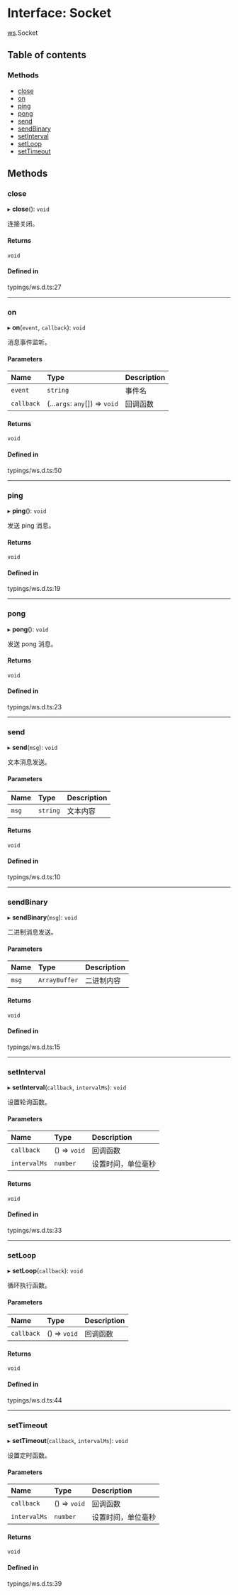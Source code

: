# Interface: Socket

[ws](../modules/ws.md).Socket

## Table of contents

### Methods

- [close](#close)
- [on](#on)
- [ping](#ping)
- [pong](#pong)
- [send](#send)
- [sendBinary](#sendbinary)
- [setInterval](#setinterval)
- [setLoop](#setloop)
- [setTimeout](#settimeout)

## Methods

<span id="close"></span>

### close

▸ **close**(): `void`

连接关闭。

#### Returns

`void`

#### Defined in

typings/ws.d.ts:27

___

<span id="on"></span>

### on

▸ **on**(`event`, `callback`): `void`

消息事件监听。

#### Parameters

| Name | Type | Description |
| :------ | :------ | :------ |
| `event` | `string` | 事件名 |
| `callback` | (...`args`: `any`[]) => `void` | 回调函数 |

#### Returns

`void`

#### Defined in

typings/ws.d.ts:50

___

<span id="ping"></span>

### ping

▸ **ping**(): `void`

发送 ping 消息。

#### Returns

`void`

#### Defined in

typings/ws.d.ts:19

___

<span id="pong"></span>

### pong

▸ **pong**(): `void`

发送 pong 消息。

#### Returns

`void`

#### Defined in

typings/ws.d.ts:23

___

<span id="send"></span>

### send

▸ **send**(`msg`): `void`

文本消息发送。

#### Parameters

| Name | Type | Description |
| :------ | :------ | :------ |
| `msg` | `string` | 文本内容 |

#### Returns

`void`

#### Defined in

typings/ws.d.ts:10

___

<span id="sendBinary"></span>

### sendBinary

▸ **sendBinary**(`msg`): `void`

二进制消息发送。

#### Parameters

| Name | Type | Description |
| :------ | :------ | :------ |
| `msg` | `ArrayBuffer` | 二进制内容 |

#### Returns

`void`

#### Defined in

typings/ws.d.ts:15

___

<span id="setInterval"></span>

### setInterval

▸ **setInterval**(`callback`, `intervalMs`): `void`

设置轮询函数。

#### Parameters

| Name | Type | Description |
| :------ | :------ | :------ |
| `callback` | () => `void` | 回调函数 |
| `intervalMs` | `number` | 设置时间，单位毫秒 |

#### Returns

`void`

#### Defined in

typings/ws.d.ts:33

___

<span id="setLoop"></span>

### setLoop

▸ **setLoop**(`callback`): `void`

循环执行函数。

#### Parameters

| Name | Type | Description |
| :------ | :------ | :------ |
| `callback` | () => `void` | 回调函数 |

#### Returns

`void`

#### Defined in

typings/ws.d.ts:44

___

<span id="setTimeout"></span>

### setTimeout

▸ **setTimeout**(`callback`, `intervalMs`): `void`

设置定时函数。

#### Parameters

| Name | Type | Description |
| :------ | :------ | :------ |
| `callback` | () => `void` | 回调函数 |
| `intervalMs` | `number` | 设置时间，单位毫秒 |

#### Returns

`void`

#### Defined in

typings/ws.d.ts:39
